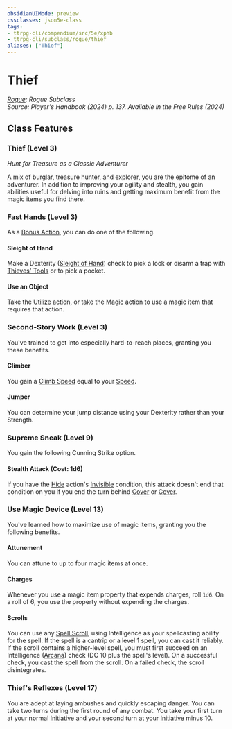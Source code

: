 ```yaml
---
obsidianUIMode: preview
cssclasses: json5e-class
tags:
- ttrpg-cli/compendium/src/5e/xphb
- ttrpg-cli/subclass/rogue/thief
aliases: ["Thief"]
---
```

# Thief
*[Rogue](rogue-xphb.md): Rogue Subclass*  
*Source: Player's Handbook (2024) p. 137. Available in the Free Rules (2024)*  


## Class Features

### Thief (Level 3)

*Hunt for Treasure as a Classic Adventurer*

A mix of burglar, treasure hunter, and explorer, you are the epitome of an adventurer. In addition to improving your agility and stealth, you gain abilities useful for delving into ruins and getting maximum benefit from the magic items you find there.

### Fast Hands (Level 3)

As a [Bonus Action](bonus-action-xphb.md), you can do one of the following.

#### Sleight of Hand

Make a Dexterity ([Sleight of Hand](skills.md#Sleight%20of%20Hand)) check to pick a lock or disarm a trap with [Thieves' Tools](thieves-tools-xphb.md) or to pick a pocket.

#### Use an Object

Take the [Utilize](actions.md#Utilize) action, or take the [Magic](actions.md#Magic) action to use a magic item that requires that action.

### Second-Story Work (Level 3)

You've trained to get into especially hard-to-reach places, granting you these benefits.

#### Climber

You gain a [Climb Speed](climb-speed-xphb.md) equal to your [Speed](speed-xphb.md).

#### Jumper

You can determine your jump distance using your Dexterity rather than your Strength.

### Supreme Sneak (Level 9)

You gain the following Cunning Strike option.

#### Stealth Attack (Cost: 1d6)

If you have the [Hide](actions.md#Hide) action's [Invisible](conditions.md#Invisible) condition, this attack doesn't end that condition on you if you end the turn behind [Cover](3-Compendium/CLI/rules/variant-rules/cover-xphb.md) or [Cover](3-Compendium/CLI/rules/variant-rules/cover-xphb.md).

### Use Magic Device (Level 13)

You've learned how to maximize use of magic items, granting you the following benefits.

#### Attunement

You can attune to up to four magic items at once.

#### Charges

Whenever you use a magic item property that expends charges, roll `1d6`. On a roll of 6, you use the property without expending the charges.

#### Scrolls

You can use any [Spell Scroll](spell-scroll-xdmg.md), using Intelligence as your spellcasting ability for the spell. If the spell is a cantrip or a level 1 spell, you can cast it reliably. If the scroll contains a higher-level spell, you must first succeed on an Intelligence ([Arcana](skills.md#Arcana)) check (DC 10 plus the spell's level). On a successful check, you cast the spell from the scroll. On a failed check, the scroll disintegrates.

### Thief's Reflexes (Level 17)

You are adept at laying ambushes and quickly escaping danger. You can take two turns during the first round of any combat. You take your first turn at your normal [Initiative](initiative-xphb.md) and your second turn at your [Initiative](initiative-xphb.md) minus 10.